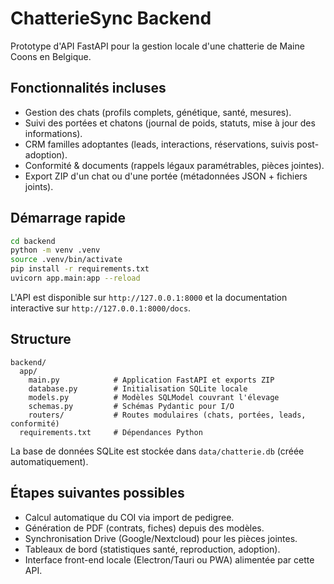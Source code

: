 # ChatterieSync Backend

Prototype d'API FastAPI pour la gestion locale d'une chatterie de Maine Coons en Belgique.

## Fonctionnalités incluses

- Gestion des chats (profils complets, génétique, santé, mesures).
- Suivi des portées et chatons (journal de poids, statuts, mise à jour des informations).
- CRM familles adoptantes (leads, interactions, réservations, suivis post-adoption).
- Conformité & documents (rappels légaux paramétrables, pièces jointes).
- Export ZIP d'un chat ou d'une portée (métadonnées JSON + fichiers joints).

## Démarrage rapide

```bash
cd backend
python -m venv .venv
source .venv/bin/activate
pip install -r requirements.txt
uvicorn app.main:app --reload
```

L'API est disponible sur `http://127.0.0.1:8000` et la documentation interactive sur `http://127.0.0.1:8000/docs`.

## Structure

```
backend/
  app/
    main.py            # Application FastAPI et exports ZIP
    database.py        # Initialisation SQLite locale
    models.py          # Modèles SQLModel couvrant l'élevage
    schemas.py         # Schémas Pydantic pour I/O
    routers/           # Routes modulaires (chats, portées, leads, conformité)
  requirements.txt     # Dépendances Python
```

La base de données SQLite est stockée dans `data/chatterie.db` (créée automatiquement).

## Étapes suivantes possibles

- Calcul automatique du COI via import de pedigree.
- Génération de PDF (contrats, fiches) depuis des modèles.
- Synchronisation Drive (Google/Nextcloud) pour les pièces jointes.
- Tableaux de bord (statistiques santé, reproduction, adoption).
- Interface front-end locale (Electron/Tauri ou PWA) alimentée par cette API.
